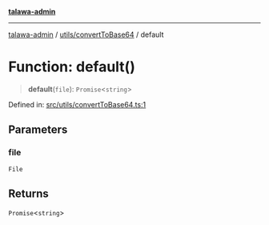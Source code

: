 [**talawa-admin**](../../../README.md)

***

[talawa-admin](../../../README.md) / [utils/convertToBase64](../README.md) / default

# Function: default()

> **default**(`file`): `Promise`\<`string`\>

Defined in: [src/utils/convertToBase64.ts:1](https://github.com/gautam-divyanshu/talawa-admin/blob/619e831a8e34de2906df3277eb6df8b5309fb2fc/src/utils/convertToBase64.ts#L1)

## Parameters

### file

`File`

## Returns

`Promise`\<`string`\>

